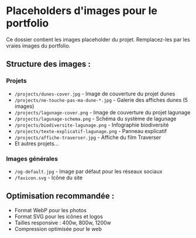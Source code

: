 # Placeholders d'images pour le portfolio

Ce dossier contient les images placeholder du projet. 
Remplacez-les par les vraies images du portfolio.

## Structure des images :

### Projets
- `/projects/dunes-cover.jpg` - Image de couverture du projet dunes
- `/projects/ne-touche-pas-ma-dune-*.jpg` - Galerie des affiches dunes (5 images)
- `/projects/lagunage-cover.png` - Image de couverture du projet lagunage
- `/projects/lagunage-schema.png` - Schéma du système de lagunage
- `/projects/biodiversite-lagunage.png` - Infographie biodiversité
- `/projects/texte-explicatif-lagunage.png` - Panneau explicatif
- `/projects/affiche-traverser.jpg` - Affiche du film Traverser
- Et autres projets...

### Images générales
- `/og-default.jpg` - Image par défaut pour les réseaux sociaux
- `/favicon.svg` - Icône du site

## Optimisation recommandée :
- Format WebP pour les photos
- Format SVG pour les icônes et logos
- Tailles responsive : 400w, 800w, 1200w
- Compression optimisée pour le web

